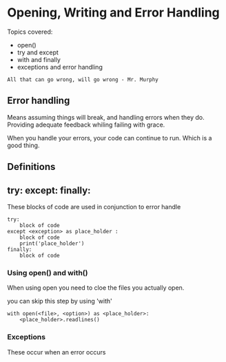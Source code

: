 # Opening, Writing and Error Handling 

Topics covered:
- open()
- try and except
- with and finally
- exceptions and error handling
```buildoutcfg
All that can go wrong, will go wrong - Mr. Murphy
```

## Error handling
Means assuming things will break, and handling errors when they do.
Providing adequate feedback whiling failing with grace.

When you handle your errors, your code can continue to run. 
Which is a good thing.

## Definitions

## try: except: finally:
These blocks of code are used in conjunction to error handle
```buildoutcfg
try:
    block of code
except <exception> as place_holder :
    block of code
    print('place_holder')
finally:
    block of code
```
### Using open() and with()
When using open you need to cloe the files you actually open.

you can skip this step by using 'with'
```buildoutcfg
with open(<file>, <option>) as <place_holder>:
    <place_holder>.readlines()

```


### Exceptions 
These occur when an error occurs 